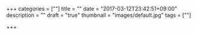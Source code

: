+++
categories = [""]
title = ""
date = "2017-03-12T23:42:51+09:00"
description = ""
draft = "true"
thumbnail = "images/default.jpg"
tags = [""]

+++

